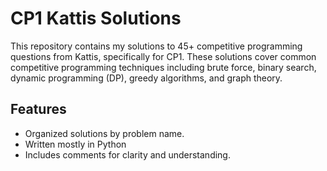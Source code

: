 # CP1 Kattis Solutions

This repository contains my solutions to 45+ competitive programming questions from Kattis, specifically for CP1. These solutions cover common competitive programming techniques including brute force, binary search, dynamic programming (DP), greedy algorithms, and graph theory.

## Features
- Organized solutions by problem name.
- Written mostly in Python
- Includes comments for clarity and understanding.
